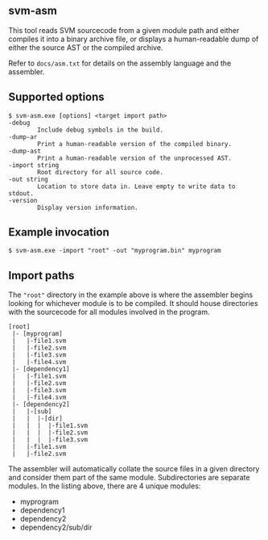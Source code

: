 ## svm-asm

This tool reads SVM sourcecode from a given module path and either compiles
it into a binary archive file, or displays a human-readable dump of either
the source AST or the compiled archive.

Refer to `docs/asm.txt` for details on the assembly language and the assembler.
   

## Supported options

    $ svm-asm.exe [options] <target import path>
    -debug
            Include debug symbols in the build.
    -dump-ar
            Print a human-readable version of the compiled binary.
    -dump-ast
            Print a human-readable version of the unprocessed AST.
    -import string
            Root directory for all source code.
    -out string
            Location to store data in. Leave empty to write data to stdout.
    -version
            Display version information.


## Example invocation

    $ svm-asm.exe -import "root" -out "myprogram.bin" myprogram


## Import paths

The `"root"` directory in the example above is where the assembler begins
looking for whichever module is to be compiled. It should house directories 
with the sourcecode for all modules involved in the program.

    [root]
     |- [myprogram]
     |   |-file1.svm
     |   |-file2.svm
     |   |-file3.svm
     |   |-file4.svm
     |- [dependency1]
     |   |-file1.svm
     |   |-file2.svm
     |   |-file3.svm
     |   |-file4.svm
     |- [dependency2]
     |   |-[sub]
     |   |  |-[dir]
     |   |  |  |-file1.svm
     |   |  |  |-file2.svm
     |   |  |  |-file3.svm
     |   |-file1.svm
     |   |-file2.svm

The assembler will automatically collate the source files in a given directory
and consider them part of the same module. Subdirectories are separate modules.
In the listing above, there are 4 unique modules:

   * myprogram
   * dependency1
   * dependency2
   * dependency2/sub/dir
